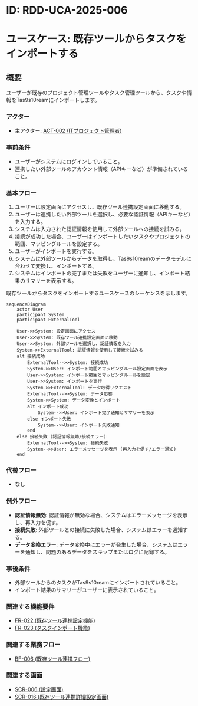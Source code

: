 # ID: RDD-UCA-2025-006

# ユースケース: 既存ツールからタスクをインポートする

## 概要

ユーザーが既存のプロジェクト管理ツールやタスク管理ツールから、タスクや情報をTas9s10reamにインポートします。

### アクター

- 主アクター:
  [ACT-002 (ITプロジェクト管理者)](../actors/act-002-it-project-manager.md)

### 事前条件

- ユーザーがシステムにログインしていること。
- 連携したい外部ツールのアカウント情報（APIキーなど）が準備されていること。

### 基本フロー

1. ユーザーは設定画面にアクセスし、既存ツール連携設定画面に移動する。
1. ユーザーは連携したい外部ツールを選択し、必要な認証情報（APIキーなど）を入力する。
1. システムは入力された認証情報を使用して外部ツールへの接続を試みる。
1. 接続が成功した場合、ユーザーはインポートしたいタスクやプロジェクトの範囲、マッピングルールを設定する。
1. ユーザーがインポートを実行する。
1. システムは外部ツールからデータを取得し、Tas9s10reamのデータモデルに合わせて変換し、インポートする。
1. システムはインポートの完了または失敗をユーザーに通知し、インポート結果のサマリーを表示する。

既存ツールからタスクをインポートするユースケースのシーケンスを示します。

```mermaid
sequenceDiagram
    actor User
    participant System
    participant ExternalTool

    User->>System: 設定画面にアクセス
    User->>System: 既存ツール連携設定画面に移動
    User->>System: 外部ツールを選択し、認証情報を入力
    System->>ExternalTool: 認証情報を使用して接続を試みる
    alt 接続成功
        ExternalTool-->>System: 接続成功
        System->>User: インポート範囲とマッピングルール設定画面を表示
        User->>System: インポート範囲とマッピングルールを設定
        User->>System: インポートを実行
        System->>ExternalTool: データ取得リクエスト
        ExternalTool-->>System: データ応答
        System->>System: データ変換とインポート
        alt インポート成功
            System-->>User: インポート完了通知とサマリーを表示
        else インポート失敗
            System-->>User: インポート失敗通知
        end
    else 接続失敗 (認証情報無効/接続エラー)
        ExternalTool-->>System: 接続失敗
        System-->>User: エラーメッセージを表示 (再入力を促す/エラー通知)
    end
```

### 代替フロー

- なし

### 例外フロー

- **認証情報無効**: 認証情報が無効な場合、システムはエラーメッセージを表示し、再入力を促す。
- **接続失敗**: 外部ツールとの接続に失敗した場合、システムはエラーを通知する。
- **データ変換エラー**: データ変換中にエラーが発生した場合、システムはエラーを通知し、問題のあるデータをスキップまたはログに記録する。

### 事後条件

- 外部ツールからのタスクがTas9s10reamにインポートされていること。
- インポート結果のサマリーがユーザーに表示されていること。

### 関連する機能要件

- [FR-022 (既存ツール連携設定機能)](../functional-requirements/fr-022-external-tool-integration-settings-function.md)
- [FR-023 (タスクインポート機能)](../functional-requirements/fr-023-task-import-function.md)

### 関連する業務フロー

- [BF-006 (既存ツール連携フロー)](../business-flows/bf-006-existing-tool-integration-flow.md)

### 関連する画面

- [SCR-006 (設定画面)](../screens/scr-006-settings-screen.md)
- [SCR-016 (既存ツール連携詳細設定画面)](../screens/scr-016-external-tool-integration-settings-screen.md)
